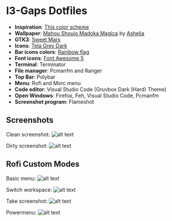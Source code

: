 # I3-Gaps Dotfiles

* **Inspiration**: [This color scheme ](https://coolors.co/ef7a8b-f7a9a8-613f75-e5c3d1-a09598)
* **Wallpaper**: [Mahou Shoujo Madoka Magica](https://www.zerochan.net/1757287) by [Ashelia](https://www.zerochan.net/user/Ashelia)
* **GTK3**: [Sweet Mars](https://www.gnome-look.org/p/1253385/) 
* **Icons**: [Tela Grey Dark](https://www.gnome-look.org/p/1279924/)
* **Bar icons colors**: [Rainbow flag](https://proxy.duckduckgo.com/iu/?u=https%3A%2F%2Fi.ytimg.com%2Fvi%2FrIw5MF6cobg%2Fmaxresdefault.jpg&f=1)
* **Font icons**: [Font Awesome 5](https://fontawesome.com/icons?d=gallery)
* **Terminal**: Terminator
* **File manager**: Pcmanfm and Ranger
* **Top Bar**: Polybar
* **Menu**: Rofi and Morc menu
* **Code editor**: Visual Studio Code (Gruvbox Dark (Hard) Theme)
* **Open Windows**: Firefox, Feh, Visual Studio Code, Pcmanfm
* **Screenshot program**: Flameshot

## Screenshots

Clean screenshot:
![alt text](https://raw.githubusercontent.com/y-yxy/dotfiles/master/screenshots/clean.png)

Dirty screenshot:
![alt text](https://raw.githubusercontent.com/y-yxy/dotfiles/master/screenshots/dirty.png)

## Rofi Custom Modes

Basic menu:
![alt text](https://raw.githubusercontent.com/y-yxy/dotfiles/master/screenshots/drun.png)

Switch workspace:
![alt text](https://raw.githubusercontent.com/y-yxy/dotfiles/master/screenshots/workspace.png)

Take screenshot:
![alt text](https://raw.githubusercontent.com/y-yxy/dotfiles/master/screenshots/screenshot.png)

Powermenu:
![alt text](https://raw.githubusercontent.com/y-yxy/dotfiles/master/screenshots/powermenu.png)
